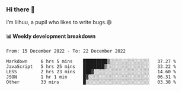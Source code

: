 ### Hi there 👋
I’m liihuu, a pupil who likes to write bugs.😄


#### 📊 Weekly development breakdown
<!--START_SECTION:waka-->

```text
From: 15 December 2022 - To: 22 December 2022

Markdown     6 hrs 5 mins    █████████▒░░░░░░░░░░░░░░░   37.27 %
JavaScript   5 hrs 25 mins   ████████▒░░░░░░░░░░░░░░░░   33.22 %
LESS         2 hrs 23 mins   ███▓░░░░░░░░░░░░░░░░░░░░░   14.60 %
JSON         1 hr 1 min      █▓░░░░░░░░░░░░░░░░░░░░░░░   06.31 %
Other        33 mins         █░░░░░░░░░░░░░░░░░░░░░░░░   03.38 %
```

<!--END_SECTION:waka-->

<!--
**liihuu/liihuu** is a ✨ _special_ ✨ repository because its `README.md` (this file) appears on your GitHub profile.

Here are some ideas to get you started:

- 🔭 I’m currently working on ...
- 🌱 I’m currently learning ...
- 👯 I’m looking to collaborate on ...
- 🤔 I’m looking for help with ...
- 💬 Ask me about ...
- 📫 How to reach me: ...
- 😄 Pronouns: ...
- ⚡ Fun fact: ...
-->
